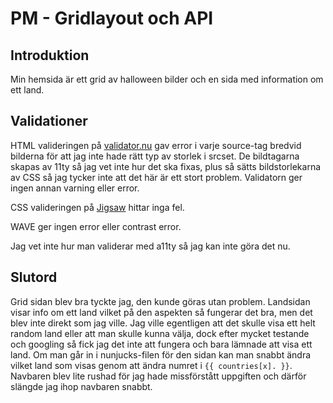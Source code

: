 # PM - Gridlayout och API
## Introduktion
Min hemsida är ett grid av halloween bilder och en sida med information om ett land. 

## Validationer
HTML valideringen på [validator.nu](validator.nu) gav error i varje source-tag bredvid bilderna för att jag inte hade rätt typ av storlek i srcset. De bildtagarna skapas av 11ty så jag vet inte hur det ska fixas, plus så sätts bildstorlekarna av CSS så jag tycker inte att det här är ett stort problem. Validatorn ger ingen annan varning eller error. 

CSS valideringen på [Jigsaw](https://jigsaw.w3.org/css-validator/) hittar inga fel. 

WAVE ger ingen error eller contrast error. 

Jag vet inte hur man validerar med a11ty så jag kan inte göra det nu. 

## Slutord
Grid sidan blev bra tyckte jag, den kunde göras utan problem. Landsidan visar info om ett land vilket på den aspekten så fungerar det bra, men det blev inte direkt som jag ville. Jag ville egentligen att det skulle visa ett helt random land eller att man skulle kunna välja, dock efter mycket testande och googling så fick jag det inte att fungera och bara lämnade att visa ett land. Om man går in i nunjucks-filen för den sidan kan man snabbt ändra vilket land som visas genom att ändra numret i `{{ countries[x]. }}`. Navbaren blev lite rushad för jag hade missförstått uppgiften och därför slängde jag ihop navbaren snabbt. 